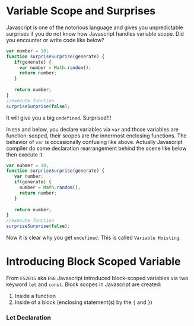 Variable Scope and Surprises
============================
Javascript is one of the notorious language and gives you unpredictable surprises if you do not know how Javascript handles 
variable scope. Did you encounter or write code like below?
```js
var number = 10;
function surpriseSurprise(generate) {
   if(generate) {
     var number = Math.random();
     return number;
   }
   
   return number;
}
//execute function
surpriseSurprise(false);
```

It will give you a big `undefined`. Surprised!!!

In `ES5` and below, you declare variables via `var` and those variables are function-scoped, their scopes are the 
innermost enclosing functions. The behavior of `var` is occasionally confusing like above. Actually Javascript compiler
do some declaration rearrangement behind the scene like below then execute it.
```js
var nubmer = 10;
function surpriseSurprise(generate) {
   var number;
   if(generate) {
     number = Math.random();
     return number;
   }
   
   return number;
}
//execute function
surpriseSurprise(false);
```
Now it is clear why you get `undefined`. This is called `Variable Hoisting`.

Introducing Block Scoped Variable
=================================
From `ES2015` aka `ES6` Javascript introduced block-scoped variables via two keyword `let` and `const`. Block scopes in
Javascript are created:
                                                                                                        
1. Inside a function
1. Inside of a block (enclosing statement(s) by the `{` and `}`) 

### Let Declaration



